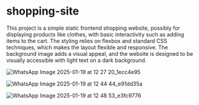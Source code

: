 # shopping-site

This project is a simple static frontend shopping website, possibly for displaying products like clothes, with basic interactivity such as adding items to the cart. 
The styling relies on flexbox and standard CSS techniques, which makes the layout flexible and responsive. 
The background image adds a visual appeal, and the website is designed to be visually accessible with light text on a dark background.

![WhatsApp Image 2025-01-19 at 12 27 20_1ecc4e95](https://github.com/user-attachments/assets/0fe96517-cd38-4db0-91f8-756bc68957fc)

![WhatsApp Image 2025-01-19 at 12 44 44_e91dd35a](https://github.com/user-attachments/assets/8544b9c6-2f2b-4a51-b37f-782cb38cff5e)

![WhatsApp Image 2025-01-19 at 12 48 53_e3fc9776](https://github.com/user-attachments/assets/958ea51e-1edb-479b-aeac-7b284fa66891)
